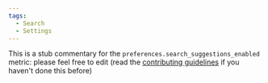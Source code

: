 ```yaml
---
tags:
  - Search
  - Settings
---
```


This is a stub commentary for the `preferences.search_suggestions_enabled` metric: please feel free to edit (read the
[contributing guidelines](https://github.com/mozilla/glean-annotations/blob/main/CONTRIBUTING.md)
if you haven't done this before)
